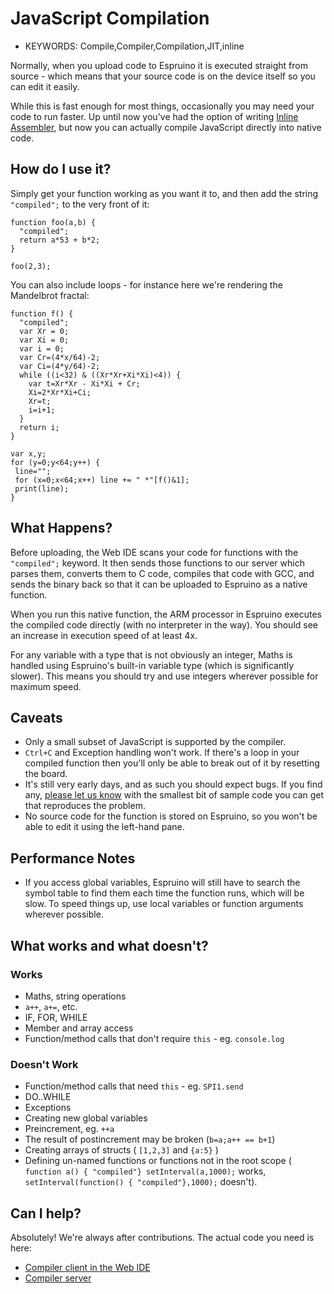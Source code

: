 <!--- Copyright (c) 2013 Gordon Williams, Pur3 Ltd. See the file LICENSE for copying permission. -->
JavaScript Compilation
===================

* KEYWORDS: Compile,Compiler,Compilation,JIT,inline

Normally, when you upload code to Espruino it is executed straight from source - which means that your source code is on the device itself so you can edit it easily.

While this is fast enough for most things, occasionally you may need your code to run faster. Up until now you've had the option of writing [Inline Assembler](/Assembler), but now you can actually compile JavaScript directly into native code.

How do I use it?
---------------

Simply get your function working as you want it to, and then add the string `"compiled";` to the very front of it:

```
function foo(a,b) {
  "compiled";
  return a*53 + b*2;
}

foo(2,3);
```

You can also include loops - for instance here we're rendering the Mandelbrot fractal:

```
function f() {
  "compiled";
  var Xr = 0;
  var Xi = 0;
  var i = 0;
  var Cr=(4*x/64)-2;
  var Ci=(4*y/64)-2;  
  while ((i<32) & ((Xr*Xr+Xi*Xi)<4)) {
    var t=Xr*Xr - Xi*Xi + Cr;
    Xi=2*Xr*Xi+Ci;
    Xr=t;
    i=i+1;
  }
  return i;
}

var x,y;
for (y=0;y<64;y++) {
 line="";
 for (x=0;x<64;x++) line += " *"[f()&1];
 print(line);
}
```

What Happens?
-----------

Before uploading, the Web IDE scans your code for functions with the `"compiled";` keyword. It then sends those functions to our server which parses them, converts them to C code, compiles that code with GCC, and sends the binary back so that it can be uploaded to Espruino as a native function.

When you run this native function, the ARM processor in Espruino executes the compiled code directly (with no interpreter in the way). You should see an increase in execution speed of at least 4x.

For any variable with a type that is not obviously an integer, Maths is handled using Espruino's built-in variable type (which is significantly slower). This means you should try and use integers wherever possible for maximum speed.

Caveats
------

* Only a small subset of JavaScript is supported by the compiler.
* `Ctrl+C` and Exception handling won't work. If there's a loop in your compiled function then you'll only be able to break out of it by resetting the board.
* It's still very early days, and as such you should expect bugs. If you find any, [please let us know](https://github.com/gfwilliams/EspruinoCompiler/issues) with the smallest bit of sample code you can get that reproduces the problem.
* No source code for the function is stored on Espruino, so you won't be able to edit it using the left-hand pane.

Performance Notes
---------------

* If you access global variables, Espruino will still have to search the symbol table to find them each time the function runs, which will be slow. To speed things up, use local variables or function arguments wherever possible.

What works and what doesn't?
----------------------------

### Works

* Maths, string operations
* `a++`, `a+=`, etc.
* IF, FOR, WHILE
* Member and array access
* Function/method calls that don't require `this` - eg. `console.log`

### Doesn't Work

* Function/method calls that need `this` - eg. `SPI1.send`
* DO..WHILE
* Exceptions
* Creating new global variables
* Preincrement, eg. `++a`
* The result of postincrement may be broken (`b=a;a++ == b+1`)
* Creating arrays of structs ( `[1,2,3]` and `{a:5}` )
* Defining un-named functions or functions not in the root scope ( `function a() { "compiled"} setInterval(a,1000);` works, `setInterval(function() { "compiled"},1000);` doesn't).

Can I help?
-----------

Absolutely! We're always after contributions. The actual code you need is here:

* [Compiler client in the Web IDE](https://github.com/espruino/EspruinoTools/blob/gh-pages/plugins/compiler.js)
* [Compiler server](https://github.com/gfwilliams/EspruinoCompiler)
